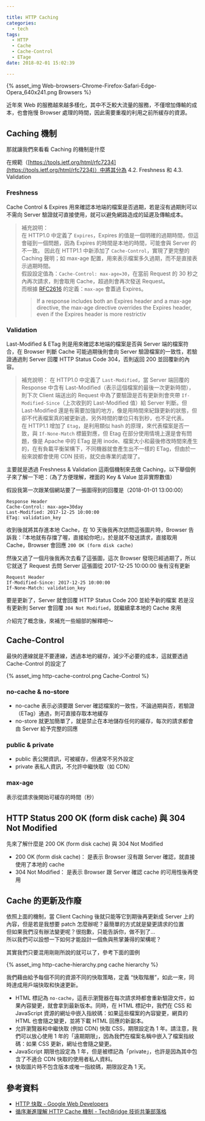 ```yaml
---

title: HTTP Caching
categories: 
  - tech
tags:
  - HTTP
  - Cache
  - Cache-Control
  - ETage
date: 2018-02-01 15:02:39

---
```


{% asset_img Web-browsers-Chrome-Firefox-Safari-Edge-Opera_640x241.png Browsers %}

近年來 Web 的服務越來越多樣化，其中不乏較大流量的服務，不僅增加傳輸的成本，也會拖慢 Browser 處理的時間，因此需要重複的利用之前所緩存的資源。

## Caching 機制 ##

那就讓我們來看看 Caching 的機制是什麼

在規範（[https://tools.ietf.org/html/rfc7234](https://tools.ietf.org/html/rfc7234)）中將其分為 4.2. Freshness 和 4.3. Validation 

<!-- more -->

### Freshness ###
Cache Control & Expires 用來確認本地端的檔案是否過期，若是沒有過期則可以不需向 Server 驗證就可直接使用，就可以避免網路造成的延遲及傳輸成本。

> 補充說明：  
> 在 HTTP1.0 中定義了 `Expires`，Expires 的值是一個明確的過期時間，但這會碰到一個問題，因為 Expires 的時間是本地的時間，可能會與 Server 的不一致。
> 因此在 HTTP1.1 中新添加了 `Cache-Control`，實現了更完整的 Caching 聲明；如 max-age 配置，用來表示檔案多久過期，而不是直接表示過期時間。  
> 假設設定值為：`Cache-Control: max-age=30`，在當前 Request 的 30 秒之內再次請求，則會取用 Cache，超過則會再次發送 Request。  
> 而根據 [RFC2616](https://www.w3.org/Protocols/rfc2616/rfc2616-sec14.html#sec14.9.3) 的定義：`max-age` 會蓋過 Expires。
>> If a response includes both an Expires header and a max-age directive, the max-age directive overrides the Expires header, even if the Expires header is more restrictiv

### Validation ###
Last-Modified & ETag 則是用來確認本地端的檔案是否與 Server 端的檔案符合，在 Browser 判斷 Cache 可能過期後則會向 Server 驗證檔案的一致性，若驗證通過則 Server 回覆 HTTP Status Code 304，否則返回 200 並回覆新的內容。

> 補充說明：
> 在 HTTP1.0 中定義了 `Last-Modified`，當 Server 端回覆的 Response 中含有 Last-Modified（表示這個檔案的最後一次更新時間），則下次 Client 端送出的 Request 中為了要驗證是否有更新則會夾帶 `If-Modified-Since`（上次收到的 Last-Modified 值）給 Server 判斷。但 Last-Modified 還是有需要加強的地方，像是用時間來紀錄更新的狀態，但卻不代表檔案真的被更新過，另外時間的單位只有到秒，也不足代表。  
> 在 HTTP1.1 增加了 `Etag`，是利用類似 hash 的原理，來代表檔案是否一致，與 `If-None-Match` 標籤對應，但 Etag 在部分使用情境上還是會有問題，像是 Apache 中的 ETag 是用 inode、檔案大小和最後修改時間來產生的，在有負載平衡架構下，不同機器就會產生出不一樣的 ETag，但由於一般來說都會使用 CDN 技術，就交由專業的處理了。


主要就是透過 Freshness & Validation 這兩個機制來去做 Caching，以下舉個例子來了解一下吧：（為了方便理解，裡面的 Key & Value 並非實際數值）

假設我第一次跟某個網站要了一張圖得到的回覆是（2018-01-01 13:00:00）

```
Response Header
Cache-Control: max-age=30day
Last-Modified: 2017-12-25 10:00:00
ETag: validation_key
```

收到後就將其存進本地 Cache，在 10 天後我再次訪問這張圖片時，Browser 告訴我：『本地就有存擋了喔，直接給你吧』，於是就不發送請求，直接取用  Cache，Browser 會回應 `200 OK (form disk cache)`

然後又過了一個月後我再次去看了這張圖，這次 Browser 發現已經過期了，所以它就送了 Request 去問 Server 這張圖從 2017-12-25 10:00:00 後有沒有更新

```
Request Header
If-Modified-Since: 2017-12-25 10:00:00
If-None-Match: validation_key
```

要是更新了，Server 就會回覆 HTTP Status Code 200 並給予新的檔案
若是沒有更新則 Server 會回覆 `304 Not Modified`，就繼續拿本地的 Cache 來用

介紹完了概念後，來補充一些細部的解釋吧～

## Cache-Control ##

最快的連線就是不要連線，透過本地的緩存，減少不必要的成本，這就要透過 Cache-Control 的設定了

{% asset_img http-cache-control.png Cache-Control %}

### no-cache & no-store ###

* no-cache 表示必須要跟 Server 確認檔案的一致性，不論過期與否，若驗證（ETag）通過，則可直接存取本地緩存
* no-store 就更加簡單了，就是禁止在本地儲存任何的緩存，每次的請求都會由 Server 給予完整的回應

### public & private ###

* public 表公開資訊，可被緩存，但通常不另外設定
* private 表私人資訊，不允許中繼快取（如 CDN）

### max-age ###
表示從請求後開始可緩存的時間（秒）

## HTTP Status 200 OK (form disk cache) 與 304 Not Modified ##

先來了解什麼是  200 OK (form disk cache) 與 304 Not Modified

* 200 OK (form disk cache)：
是表示 Browser 沒有跟 Server 確認，就直接使用了本地的 cache
* 304 Not Modified：
是表示 Browser 跟 Server 確認 cache 的可用性後再使用

## Cache 的更新及作廢 ##
依照上面的機制，當 Client Caching 後就只能等它到期後再更新成 Server 上的內容，但是若是我想要 patch 怎麼辦呢？最簡單的方式就是變更請求的位置  
但如果我們沒有辦法變更呢？很抱歉，只能告訴你，做不到了...  
所以我們可以設想一下如何才能設計一個魚與熊掌兼得的架構呢？  

其實我們只要混用剛剛所說的就可以了，參考下面的圖例

{% asset_img http-cache-hierarchy.png cache hierarchy %}

我們藉由給予每個不同的資源不同的快取策略，定義 “快取階層”，如此一來，同時達成用戶端快取和快速更新。

* HTML 標記為 `no-cache`，這表示瀏覽器在每次請求時都會重新驗證文件，如果內容變更，就會拿到最新版本。同時，在 HTML 標記中，我們在 CSS 和 JavaScript 資源的網址中嵌入指紋碼：如果這些檔案的內容變更，網頁的 HTML 也會隨之變更，並將下載 HTML 回應的新副本。
* 允許瀏覽器和中繼快取 (例如 CDN) 快取 CSS，期限設定為 1 年。請注意，我們可以放心使用 1 年的「遠期期限」，因為我們在檔案名稱中嵌入了檔案指紋碼：如果 CSS 更新，網址也會隨之變更。
* JavaScript 期限也設定為 1 年，但是被標記為「private」，也許是因為其中包含了不適合 CDN 快取的使用者私人資料。
* 快取圖片時不包含版本或唯一指紋碼，期限設定為 1 天。

## 參考資料 ##

* [HTTP 快取 - Google Web Developers](https://developers.google.com/web/fundamentals/performance/optimizing-content-efficiency/http-caching?hl=zh-tw)
* [循序漸進理解 HTTP Cache 機制 - TechBridge 技術共筆部落格](https://blog.techbridge.cc/2017/06/17/cache-introduction/)



